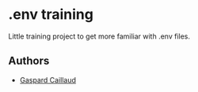 
# .env training

Little training project to get more familiar with .env files.


## Authors

- [Gaspard Caillaud](https://www.linkedin.com/in/gaspardcaillaud/)

